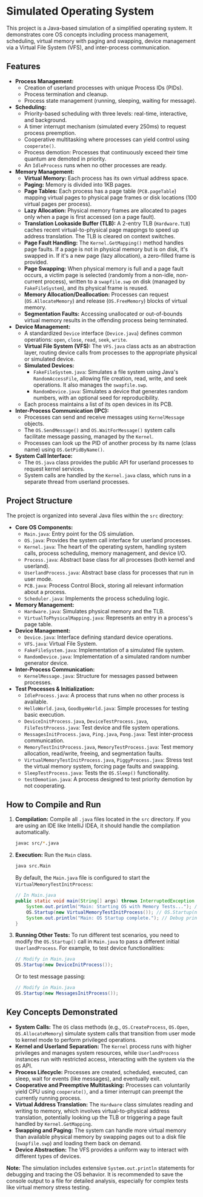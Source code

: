 # Simulated Operating System

This project is a Java-based simulation of a simplified operating system. It demonstrates core OS concepts including process management, scheduling, virtual memory with paging and swapping, device management via a Virtual File System (VFS), and inter-process communication.

## Features

* **Process Management:**
    * Creation of userland processes with unique Process IDs (PIDs).
    * Process termination and cleanup.
    * Process state management (running, sleeping, waiting for message).
* **Scheduling:**
    * Priority-based scheduling with three levels: real-time, interactive, and background.
    * A timer interrupt mechanism (simulated every 250ms) to request process preemption.
    * Cooperative multitasking where processes can yield control using `cooperate()`.
    * Process demotion: Processes that continuously exceed their time quantum are demoted in priority.
    * An `IdleProcess` runs when no other processes are ready.
* **Memory Management:**
    * **Virtual Memory:** Each process has its own virtual address space.
    * **Paging:** Memory is divided into 1KB pages.
    * **Page Tables:** Each process has a page table (`PCB.pageTable`) mapping virtual pages to physical page frames or disk locations (100 virtual pages per process).
    * **Lazy Allocation:** Physical memory frames are allocated to pages only when a page is first accessed (on a page fault).
    * **Translation Lookaside Buffer (TLB):** A 2-entry TLB (`Hardware.TLB`) caches recent virtual-to-physical page mappings to speed up address translation. The TLB is cleared on context switches.
    * **Page Fault Handling:** The `Kernel.GetMapping()` method handles page faults. If a page is not in physical memory but is on disk, it's swapped in. If it's a new page (lazy allocation), a zero-filled frame is provided.
    * **Page Swapping:** When physical memory is full and a page fault occurs, a victim page is selected (randomly from a non-idle, non-current process), written to a `swapfile.swp` on disk (managed by `FakeFileSystem`), and its physical frame is reused.
    * **Memory Allocation/Deallocation:** Processes can request (`OS.AllocateMemory`) and release (`OS.FreeMemory`) blocks of virtual memory.
    * **Segmentation Faults:** Accessing unallocated or out-of-bounds virtual memory results in the offending process being terminated.
* **Device Management:**
    * A standardized `Device` interface (`Device.java`) defines common operations: `open`, `close`, `read`, `seek`, `write`.
    * **Virtual File System (VFS):** The `VFS.java` class acts as an abstraction layer, routing device calls from processes to the appropriate physical or simulated device.
    * **Simulated Devices:**
        * `FakeFileSystem.java`: Simulates a file system using Java's `RandomAccessFile`, allowing file creation, read, write, and seek operations. It also manages the `swapfile.swp`.
        * `RandomDevice.java`: Simulates a device that generates random numbers, with an optional seed for reproducibility.
    * Each process maintains a list of its open devices in its PCB.
* **Inter-Process Communication (IPC):**
    * Processes can send and receive messages using `KernelMessage` objects.
    * The `OS.SendMessage()` and `OS.WaitForMessage()` system calls facilitate message passing, managed by the `Kernel`.
    * Processes can look up the PID of another process by its name (class name) using `OS.GetPidByName()`.
* **System Call Interface:**
    * The `OS.java` class provides the public API for userland processes to request kernel services.
    * System calls are handled by the `Kernel.java` class, which runs in a separate thread from userland processes.

## Project Structure

The project is organized into several Java files within the `src` directory:

* **Core OS Components:**
    * `Main.java`: Entry point for the OS simulation.
    * `OS.java`: Provides the system call interface for userland processes.
    * `Kernel.java`: The heart of the operating system, handling system calls, process scheduling, memory management, and device I/O.
    * `Process.java`: Abstract base class for all processes (both kernel and userland).
    * `UserlandProcess.java`: Abstract base class for processes that run in user mode.
    * `PCB.java`: Process Control Block, storing all relevant information about a process.
    * `Scheduler.java`: Implements the process scheduling logic.
* **Memory Management:**
    * `Hardware.java`: Simulates physical memory and the TLB.
    * `VirtualToPhysicalMapping.java`: Represents an entry in a process's page table.
* **Device Management:**
    * `Device.java`: Interface defining standard device operations.
    * `VFS.java`: Virtual File System.
    * `FakeFileSystem.java`: Implementation of a simulated file system.
    * `RandomDevice.java`: Implementation of a simulated random number generator device.
* **Inter-Process Communication:**
    * `KernelMessage.java`: Structure for messages passed between processes.
* **Test Processes & Initialization:**
    * `IdleProcess.java`: A process that runs when no other process is available.
    * `HelloWorld.java`, `GoodbyeWorld.java`: Simple processes for testing basic execution.
    * `DeviceInitProcess.java`, `DeviceTestProcess.java`, `FileTestProcess.java`: Test device and file system operations.
    * `MessagesInitProcess.java`, `Ping.java`, `Pong.java`: Test inter-process communication.
    * `MemoryTestInitProcess.java`, `MemoryTestProcess.java`: Test memory allocation, read/write, freeing, and segmentation faults.
    * `VirtualMemoryTestInitProcess.java`, `PiggyProcess.java`: Stress test the virtual memory system, forcing page faults and swapping.
    * `SleepTestProcess.java`: Tests the `OS.Sleep()` functionality.
    * `testDemotion.java`: A process designed to test priority demotion by not cooperating.

## How to Compile and Run

1.  **Compilation:**
    Compile all `.java` files located in the `src` directory. If you are using an IDE like IntelliJ IDEA, it should handle the compilation automatically.
    ```bash
    javac src/*.java
    ```
2.  **Execution:**
    Run the `Main` class.
    ```bash
    java src.Main
    ```
    By default, the `Main.java` file is configured to start the `VirtualMemoryTestInitProcess`:
    ```java
    // In Main.java
    public static void main(String[] args) throws InterruptedException {
        System.out.println("Main: Starting OS with Memory Tests..."); // Debug print
        OS.Startup(new VirtualMemoryTestInitProcess()); // OS.Startup(new VirtualMemoryTestInitProcess());
        System.out.println("Main: OS Startup complete."); // Debug print
    }
    ```
3.  **Running Other Tests:**
    To run different test scenarios, you need to modify the `OS.Startup()` call in `Main.java` to pass a different initial `UserlandProcess`. For example, to test device functionalities:
    ```java
    // Modify in Main.java
    OS.Startup(new DeviceInitProcess());
    ```
    Or to test message passing:
    ```java
    // Modify in Main.java
    OS.Startup(new MessagesInitProcess());
    ```

## Key Concepts Demonstrated

* **System Calls:** The `OS` class methods (e.g., `OS.CreateProcess`, `OS.Open`, `OS.AllocateMemory`) simulate system calls that transition from user mode to kernel mode to perform privileged operations.
* **Kernel and Userland Separation:** The `Kernel` process runs with higher privileges and manages system resources, while `UserlandProcess` instances run with restricted access, interacting with the system via the `OS` API.
* **Process Lifecycle:** Processes are created, scheduled, executed, can sleep, wait for events (like messages), and eventually exit.
* **Cooperative and Preemptive Multitasking:** Processes can voluntarily yield CPU using `cooperate()`, and a timer interrupt can preempt the currently running process.
* **Virtual Address Translation:** The `Hardware` class simulates reading and writing to memory, which involves virtual-to-physical address translation, potentially looking up the TLB or triggering a page fault handled by `Kernel.GetMapping`.
* **Swapping and Paging:** The system can handle more virtual memory than available physical memory by swapping pages out to a disk file (`swapfile.swp`) and loading them back on demand.
* **Device Abstraction:** The VFS provides a uniform way to interact with different types of devices.

**Note:** The simulation includes extensive `System.out.println` statements for debugging and tracing the OS behavior. It is recommended to save the console output to a file for detailed analysis, especially for complex tests like virtual memory stress testing.
